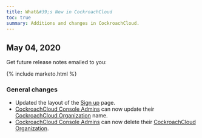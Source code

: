 ```yaml
---
title: What&#39;s New in CockroachCloud
toc: true
summary: Additions and changes in CockroachCloud.
---
```


## May 04, 2020

Get future release notes emailed to you:

{% include marketo.html %}

### General changes

- Updated the layout of the <a href="https://cockroachlabs.cloud/signup?referralId=docs" rel="noopener" target="_blank">Sign up</a> page.
- [CockroachCloud Console Admins](../cockroachcloud/console-access-management.html#console-admin) can now update their [CockroachCloud Organization](../cockroachcloud/console-access-management.html#organization) name.
- [CockroachCloud Console Admins](../cockroachcloud/console-access-management.html#console-admin) can now delete their [CockroachCloud Organization](../cockroachcloud/console-access-management.html#organization).
